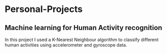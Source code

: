 # Personal-Projects

## Machine learning for Human Activity recognition

In this project I used a K-Nearest Neighbour algorithm to classify different human activities using accelerometer and gyroscope data.

